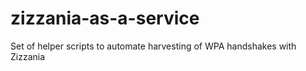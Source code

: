 # zizzania-as-a-service
Set of helper scripts to automate harvesting of WPA handshakes with Zizzania
